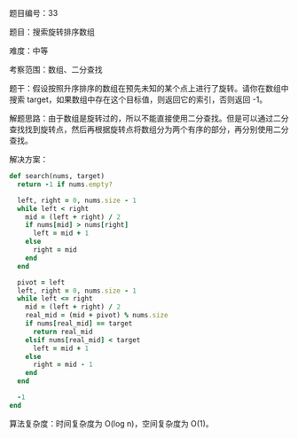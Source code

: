 题目编号：33

题目：搜索旋转排序数组

难度：中等

考察范围：数组、二分查找

题干：假设按照升序排序的数组在预先未知的某个点上进行了旋转。请你在数组中搜索 target，如果数组中存在这个目标值，则返回它的索引，否则返回 -1。

解题思路：由于数组是旋转过的，所以不能直接使用二分查找。但是可以通过二分查找找到旋转点，然后再根据旋转点将数组分为两个有序的部分，再分别使用二分查找。

解决方案：

```ruby
def search(nums, target)
  return -1 if nums.empty?

  left, right = 0, nums.size - 1
  while left < right
    mid = (left + right) / 2
    if nums[mid] > nums[right]
      left = mid + 1
    else
      right = mid
    end
  end

  pivot = left
  left, right = 0, nums.size - 1
  while left <= right
    mid = (left + right) / 2
    real_mid = (mid + pivot) % nums.size
    if nums[real_mid] == target
      return real_mid
    elsif nums[real_mid] < target
      left = mid + 1
    else
      right = mid - 1
    end
  end

  -1
end
```

算法复杂度：时间复杂度为 O(log n)，空间复杂度为 O(1)。